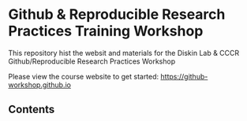 # Github & Reproducible Research Practices Training Workshop

This repository hist the websit and materials for the Diskin Lab & CCCR Github/Reproducible Research Practices Workshop

Please view the course website to get started: https://github-workshop.github.io

## Contents